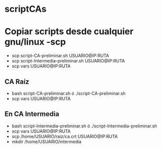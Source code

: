 # scriptCAs
# Copiar scripts desde cualquier gnu/linux -scp
* scp script-CA-preliminar.sh USUARIO@IP:RUTA
* scp script-Intermedia-preliminar.sh USUARIO@IP:RUTA
* scp vars USUARIO@IP:RUTA

## CA Raíz
* bash script-CA-preliminar.sh ó ./script-CA-preliminar.sh
* scp vars USUARIO@IP:RUTA


## En CA Intermedia
* bash script-Intermedia-preliminar.sh ó ./script-Intermedia-preliminar.sh
* scp vars USUARIO@IP:RUTA
* scp /home/USUARIO/raiz/ca.crt USUARIO@IP:RUTA
* mkdir /home/USUARIO/intermedia

